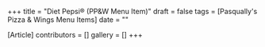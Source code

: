 +++
title = "Diet Pepsi® (PP&W Menu Item)"
draft = false
tags = [Pasqually's Pizza & Wings Menu Items]
date = ""

[Article]
contributors = []
gallery = []
+++